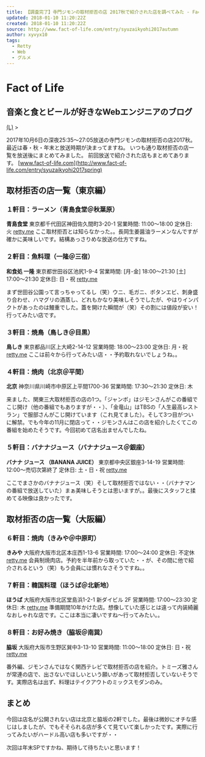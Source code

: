 ```yaml
---
title: 【調査完了】寺門ジモンの取材拒否の店 2017秋で紹介された店を調べてみた - Fact of Life
updated: 2018-01-10 11:20:22Z
created: 2018-01-10 11:20:22Z
source: http://www.fact-of-life.com/entry/syuzaikyohi2017autumn
author: xyvyx10
tags:
  - Retty
  - Web
  - グルメ
---
```


# Fact of Life

## 音楽と食とビールが好きなWebエンジニアのブログ

 [(L)](http://www.fact-of-life.com/)   >

2017年10月6日の深夜25:35～27:05放送の寺門ジモンの取材拒否の店2017秋。最近は春・秋・年末と放送時期が決まってますね。
いつも通り取材拒否の店一覧を放送後にまとめてみました。
前回放送で紹介された店もまとめてあります。
[www.fact-of-life.com](http://www.fact-of-life.com/entry/syuzaikyohi2017spring)

## 取材拒否の店一覧（東京編）

### １軒目：ラーメン（青島食堂＠秋葉原）

**青島食堂**
東京都千代田区神田佐久間町3-20-1
営業時間: 11:00～18:00
定休日: 火
[retty.me](https://retty.me/area/PRE13/ARE11/SUB1102/100000735269/)
ここ取材拒否とは知らなかった。。長岡生姜醤油ラーメンなんですが確かに美味しいです。結構あっさりめな放送の仕方ですね。

### ２軒目：魚料理（一隆＠三宿）

**和食処 一隆**
東京都世田谷区池尻1-9-4
営業時間: [月-金] 18:00～21:30 [土] 17:00～21:30
定休日: 日・祝
[retty.me](https://retty.me/area/PRE13/ARE8/SUB804/100000022456/)

まず世田谷公園って言っちゃってるし（笑）ウニ、毛ガニ、ボタンエビ、刺身盛り合わせ、ハマグリの酒蒸し、どれもかなり美味しそうでしたが、やはりインパクトがあったのは鰻重でした。蓋を開けた瞬間が（笑）その割には値段が安い！行ってみたい店です。

### ３軒目：焼鳥（鳥しき＠目黒）

**鳥しき**
東京都品川区上大崎2-14-12
営業時間: 18:00～23:00
定休日: 月・祝
[retty.me](https://retty.me/area/PRE13/ARE7/SUB704/100000005481/)
ここは前々から行ってみたい店・・予約取れないでしょうね。。

### ４軒目：焼肉（北京＠平間）

**北京**
神奈川県川崎市中原区上平間1700-36
営業時間: 17:30～21:30
定休日: 木

来ました、関東三大取材拒否の店の1つ。「ジャンボ」はジモンさんがこの番組でこじ開け（他の番組でもありますが・・）、「金竜山」はTBSの「人生最高レストラン」で服部さんがこじ開けています（これ見てました）。そして3つ目がついに解禁。でも今年の11月に閉店って・・ジモンさんはこの店を紹介したくてこの番組を始めたそうです。今回初めて店名出ませんでしたね。

### ５軒目：バナナジュース（バナナジュース＠銀座）

**バナナ ジュース （BANANA JUICE）**
東京都中央区銀座3-14-19
営業時間: 12:00～売切次第終了
定休日: 土・日・祝
[retty.me](https://retty.me/area/PRE13/ARE2/SUB201/100001266480/)

ここでまさかのバナナジュース（笑）そして取材拒否ではない・・（バナナマンの番組で放送していた）まぁ美味しそうとは思いますが。。最後にスタッフと揉めてる映像は良かったです。

## 取材拒否の店一覧（大阪編）

### ６軒目：焼肉（きみや＠中原町）

**きみや**
大阪府大阪市北区本庄西1-13-6
営業時間: 17:00〜24:00
定休日: 不定休
[retty.me](https://retty.me/area/PRE27/ARE89/SUB8905/100001349815/)
会員制焼肉店。予約を半年前から取っていた・・が、その間に他で紹介されるという（笑）もう会員には慣れなさそうですね。。

### ７軒目：韓国料理（ほうば＠北新地）

**ほうば**
大阪府大阪市北区堂島浜1-2-1 新ダイビル 2F
営業時間: 17:00～23:30
定休日: 木
[retty.me](https://retty.me/area/PRE27/ARE89/SUB8902/100001226623/)
準備期間10年かけた店。想像していた感じとは違って内装綺麗なおしゃれな店です。ここは本当に凄いですね〜行ってみたい。。

### ８軒目：お好み焼き（脇坂＠南巽）

**脇坂**
大阪府大阪市生野区巽中3-13-10
営業時間: 11:00～18:00
定休日: 日・祝
[retty.me](https://retty.me/area/PRE27/ARE616/SUB9704/100000782872/)

番外編、ジモンさんではなく関西テレビで取材拒否の店を紹介。トミーズ雅さんが常連の店で、出さないでほしいという願いがあって取材拒否していないそうです。実際店名は出ず、料理はテイクアウトのミックスモダンのみ。

## まとめ

今回は店名が公開されない店は北京と脇坂の2軒でした。最後は微妙にオチな感じはしましたが、でもそそられる店が多くて見ていて楽しかったです。実際に行ってみたいがハードル高い店も多いですが・・

次回は年末SPですかね、期待して待ちたいと思います！
